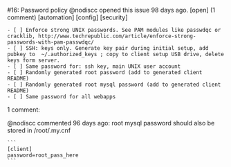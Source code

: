 #16: Password policy
@nodiscc opened this issue 98 days ago.  [open] (1 comment)
[automation] [config] [security]

    - [ ] Enforce strong UNIX passwords. See PAM modules like passwdqc or cracklib, http://www.techrepublic.com/article/enforce-strong-passwords-with-pam-passwdqc/
    - [ ] SSH: keys only. Generate key pair during initial setup, add pubkey to  ~/.authorized_keys ; copy to client setup USB drive, delete keys form server.
    - [ ] Same password for: ssh key, main UNIX user account
    - [ ] Randomly generated root password (add to generated client README)
    - [ ] Randomly generated root mysql password (add to generated client README)
    - [ ] Same password for all webapps


1 comment:

@nodiscc commented 96 days ago:
    root mysql password should also be stored in  /root/.my.cnf 
    
    ```
    [client]
    password=root_pass_here
    ```


